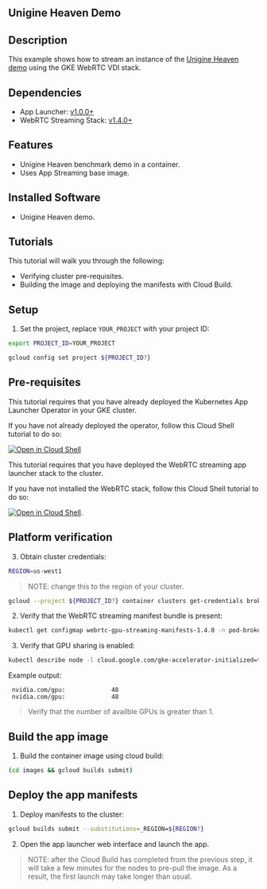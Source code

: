 ## Unigine Heaven Demo

## Description

This example shows how to stream an instance of the [Unigine Heaven demo](https://benchmark.unigine.com/heaven) using the GKE WebRTC VDI stack.

## Dependencies

- App Launcher: [v1.0.0+](https://github.com/GoogleCloudPlatform/solutions-k8s-stateful-workload-operator/tree/v1.0.0)
- WebRTC Streaming Stack: [v1.4.0+](https://github.com/GoogleCloudPlatform/solutions-webrtc-gpu-streaming/tree/v1.4.0)

## Features

- Unigine Heaven benchmark demo in a container.
- Uses App Streaming base image.

## Installed Software

- Unigine Heaven demo.

## Tutorials

This tutorial will walk you through the following:

- Verifying cluster pre-requisites.
- Building the image and deploying the manifests with Cloud Build.

## Setup

1. Set the project, replace `YOUR_PROJECT` with your project ID:

```bash
export PROJECT_ID=YOUR_PROJECT
```

```bash
gcloud config set project ${PROJECT_ID?}
```

## Pre-requisites

This tutorial requires that you have already deployed the Kubernetes App Launcher Operator in your GKE cluster.

If you have not already deployed the operator, follow this Cloud Shell tutorial to do so:

[![Open in Cloud Shell](https://gstatic.com/cloudssh/images/open-btn.svg)](https://ssh.cloud.google.com/cloudshell/editor?cloudshell_git_repo=https://github.com/GoogleCloudPlatform/solutions-k8s-stateful-workload-operator&cloudshell_git_branch=v1.0.0&cloudshell_tutorial=setup/README.md)

This tutorial requires that you have deployed the WebRTC streaming app launcher stack to the cluster.

If you have not installed the WebRTC stack, follow this Cloud Shell tutorial to do so:

[![Open in Cloud Shell](https://gstatic.com/cloudssh/images/open-btn.svg)](https://ssh.cloud.google.com/cloudshell/editor?cloudshell_git_repo=https://github.com/GoogleCloudPlatform/solutions-webrtc-gpu-streaming&cloudshell_git_branch=v1.0.0&&cloudshell_tutorial=tutorials/gke/00_Setup.md). 

## Platform verification

3. Obtain cluster credentials:

```bash
REGION=us-west1
```

> NOTE: change this to the region of your cluster.

```bash
gcloud --project ${PROJECT_ID?} container clusters get-credentials broker-${REGION?} --region ${REGION?}
```

2. Verify that the WebRTC streaming manifest bundle is present:

```bash
kubectl get configmap webrtc-gpu-streaming-manifests-1.4.0 -n pod-broker-system
```

3. Verify that GPU sharing is enabled:

```bash
kubectl describe node -l cloud.google.com/gke-accelerator-initialized=true | grep nvidia.com/gpu
```

Example output:

```
 nvidia.com/gpu:             48
 nvidia.com/gpu:             48
```

> Verify that the number of availble GPUs is greater than 1.

## Build the app image

1. Build the container image using cloud build:

```bash
(cd images && gcloud builds submit)
```

## Deploy the app manifests

1. Deploy manifests to the cluster:

```bash
gcloud builds submit --substitutions=_REGION=${REGION?}
```

2. Open the app launcher web interface and launch the app.

> NOTE: after the Cloud Build has completed from the previous step, it will take a few minutes for the nodes to pre-pull the image. As a result, the first launch may take longer than usual.
